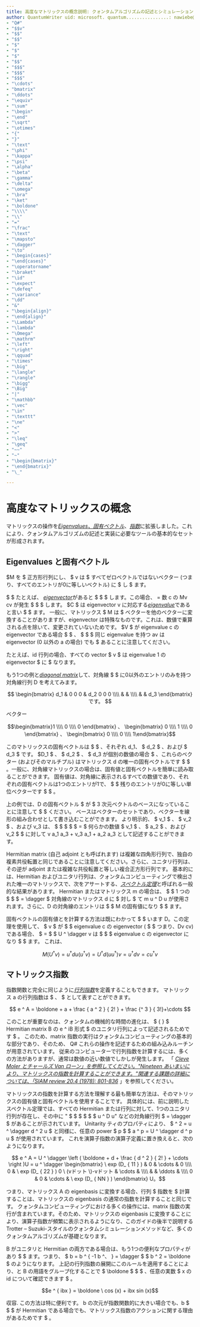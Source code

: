 ```yaml
---
title: 高度なマトリックスの概念説明: クォンタムアルゴリズムの記述とシミュレーションに使用される基本的なツールである固有ベクトル、eigenvalues、および matrix 指数について説明します。
author: QuantumWriter uid: microsoft. quantum................: nawiebe@microsoft.com ms. date: 12/11/2017 ms. topic: article no loc:
- "Q#"
- "$$v"
- "$$"
- "$$"
- "$"
- "$"
- "$"
- "$$"
- "$$$"
- "$$$"
- "$$$"
- "\cdots"
- "bmatrix"
- "\ddots"
- "\equiv"
- "\sum"
- "\begin"
- "\end"
- "\sqrt"
- "\otimes"
- "{"
- "}"
- "\text"
- "\phi"
- "\kappa"
- "\psi"
- "\alpha"
- "\beta"
- "\gamma"
- "\delta"
- "\omega"
- "\bra"
- "\ket"
- "\boldone"
- "\\\\"
- "\\"
- "="
- "\frac"
- "\text"
- "\mapsto"
- "\dagger"
- "\to"
- "\begin{cases}"
- "\end{cases}"
- "\operatorname"
- "\braket"
- "\id"
- "\expect"
- "\defeq"
- "\variance"
- "\dd"
- "&"
- "\begin{align}"
- "\end{align}"
- "\Lambda"
- "\lambda"
- "\Omega"
- "\mathrm"
- "\left"
- "\right"
- "\qquad"
- "\times"
- "\big"
- "\langle"
- "\rangle"
- "\bigg"
- "\Big"
- "|"
- "\mathbb"
- "\vec"
- "\in"
- "\texttt"
- "\ne"
- "<"
- ">"
- "\leq"
- "\geq"
- "~~"
- "~"
- "\begin{bmatrix}"
- "\end{bmatrix}"
- "\_"

---
```

# <a name="advanced-matrix-concepts"></a>高度なマトリックスの概念 #

マトリックスの操作を[*Eigenvalues、固有ベクトル*](https://en.wikipedia.org/wiki/Eigenvalues_and_eigenvectors)、[*指数*](https://en.wikipedia.org/wiki/Matrix_exponential)に拡張しました。これにより、クォンタムアルゴリズムの記述と実装に必要なツールの基本的なセットが形成されます。

## <a name="eigenvalues-and-eigenvectors"></a>Eigenvalues と固有ベクトル ##

$M を $ 正方形行列にし、 $ v は $ すべてゼロベクトルではないベクター (つまり、すべてのエントリが0に等しいベクトル) に $ し $ ます。

$ $ たとえば、 [*eigenvector*](https://en.wikipedia.org/wiki/Eigenvalues_and_eigenvectors)があると $ $ $ します。この場合、 = 数 c の Mv cv が発生 $ $ $ します。 $C $ は eigenvector v に対応する[*eigenvalue*](https://en.wikipedia.org/wiki/Eigenvalues_and_eigenvectors)であると言い $ $ ます。 一般に、マトリックス $ M は $ ベクターを他のベクターに変換することがありますが、eigenvector は特殊なものです。これは、数値で乗算される点を除いて、変更されていないためです。 $V $ が eigenvalue c の eigenvector である場合 $ $ 、 $ $ $ 同じ eigenvalue を持つ av は eigenvector (0 以外の a の場合) でも $ あることに注意してください。

たとえば、id 行列の場合、すべての vector $ v $ は eigenvalue 1 の eigenvector $ に $ なります。

もう1つの例と[*diagonal matrix*](https://en.wikipedia.org/wiki/Diagonal_matrix)して、対角線 $ $ に0以外のエントリのみを持つ対角線行列 D を考えてみます。

$$
\begin{bmatrix}
d_1 & 0 0 0 & d_2 0 0 0 \\\\ & & \\\\ & & d_3 \end{bmatrix} です。
$$

ベクター

$$\begin{bmatrix}1 \\\\ 0 \\\\ 0 \end{bmatrix} 、 \begin{bmatrix} 0 \\\\ 1 \\\\ 0 \end{bmatrix} 、 \begin{bmatrix} 0 \\\\ 0 \\\\ 1\end{bmatrix}$$

このマトリックスの固有ベクトルは $ $ 、それぞれ d_1、 $ d_2 $ 、および $ d_3 $ です。 $D_1 $ 、 $ d_2 $ 、 $ d_3 が個別の数値の場合 $ 、これらのベクター (およびそのマルチプル) はマトリックス d の唯一の固有ベクトルです $ $ 。一般に、対角線マトリックスの場合は、固有値と固有ベクトルを簡単に読み取ることができます。 固有値は、対角線に表示されるすべての数値であり、それぞれの固有ベクトルは1つのエントリが1で、 $ $ 残りのエントリが0に等しい単位ベクターです $ $ 。

上の例では、D の固有ベクトル $ が $ 3 次元ベクトルのベースになっていることに注意して $ $ ください。 ベースはベクターのセットであり、ベクターを線形の組み合わせとして書き込むことができます。 より明示的、 $ v_1 $ 、 $ v_2 $ 、および v_3 は、 $ $ $ $ $ = $ 何らかの数値 $ v_1 $ 、 $ a_2 $ 、および v_2 $ $ に対して v a_1 a_3 + v_3 a_1 + a_2 a_3 として記述することができます。

Hermitian matrix (自己 adjoint とも呼ばれます) は複雑な四角形行列で、独自の複素共役転置と同じであることに注意してください。さらに、ユニタリ行列は、その逆が adjoint または複雑な共役転置と等しい複合正方形行列です。
基本的には、Hermitian およびユニタリ行列は、クォンタムコンピューティングで検出された唯一のマトリックスで、次をアサートする、[*スペクトル定理*](https://en.wikipedia.org/wiki/Spectral_theorem)と呼ばれる一般的な結果があります。 Hermitian またはマトリックス m の場合は、 $ $ 1 つの $ $ $ = \dagger $ 対角線のマトリックス d に $ 対し $ て m u ^ D u が使用されます。さらに、D の対角線のエントリは $ $ M の固有値になり $ $ ます。

固有ベクトルの固有値とを計算する方法は既にわかって $ $ います D。この定理を使用して、 $ v $ が $ $ eigenvalue c の eigenvector ( $ $ つまり、Dv cv) である場合、 $ = $ $ U ^ \dagger v は $ $ $ eigenvalue c の eigenvector になり $ $ ます。 これは、

$$M (U ^ \dagger v) = u ^ \dagger d u (u ^ \dagger v) = U ^ \dagger d (u u ^ \dagger ) v = u ^ \dagger d v = c u ^ \dagger v$$

## <a name="matrix-exponentials"></a>マトリックス指数
指数関数と完全に同じように[*行列指数*](https://en.wikipedia.org/wiki/Matrix_exponential)を定義することもできます。  マトリックス a の行列指数は $ 、 $ として表すことができます。

$$
e ^ A = \boldone + a + \frac { a ^ 2 } { 2! } + \frac {^ 3 } { 3!}+\cdots
$$

このことが重要なのは、クォンタムの機械的な時間の進化は、 $ { } $ Hermitian matrix B の e ^ iB 形式 $ のユニタリ行列によって記述されるためです $ 。 このため、matrix 指数の実行はクォンタムコンピューティングの基本的な部分であり、そのため、 Q# これらの操作を記述するための組み込みルーチンが用意されています。
従来のコンピューターで行列指数を計算するには、多くの方法がありますが、通常は数値の近い数値でしかしが発生します。  「 [*Cleve Moler とチャールズ Van ローン」を参照してください。"Nineteen あいまいにより、マトリックスの指数を計算することができます。"関連する課題の詳細については、「SIAM review 20.4 (1978): 801-836*](https://doi.org/10.1137/S00361445024180) 」を参照してください。

マトリックスの指数を計算する方法を理解する最も簡単な方法は、そのマトリックスの固有値と固有ベクトルを使用することです。  具体的には、前に説明したスペクトル定理では、すべての Hermitian または行列に対して、1つのユニタリ行列が存在し、その中に " $ $ $ $ $ $ u ^ D u" などの対角線行列 $ = \dagger $ があることが示されています。 Unitarity ティのプロパティにより、 $ ^ 2 = u ^ \dagger d ^ 2 u $ と同様に、任意の power $ p $ $ a ^ p = U ^ \dagger d ^ p u $ が使用されています。 これを演算子指数の演算子定義に置き換えると、次のようになります。

$$
e ^ A = U ^ \dagger \left ( \boldone + d + \frac { d ^ 2 } { 2! } + \cdots \right )U = u ^ \dagger \begin{bmatrix} \ exp (D_ { 11 } ) & 0 & \cdots & 0 \\\\ 0 & \ exp (D_ { 22 } ) 0 \ (vドット \)-vドット & \cdots & \\\\ & & \ddots & \\\\ 0 & 0 & \cdots & \ exp (D_ { NN } ) \end{bmatrix} U。$$

つまり、マトリックス A の eigenbasis に変換する場合、行列 $ 指数を $ 計算することは、マトリックスの eigenbasis の通常の指数を計算することと同じです。  クォンタムコンピューティングにおける多くの操作には、matrix 指数の実行が含まれています。そのため、マトリックスの eigenbasis に変換することにより、演算子指数が頻繁に表示されるようになり、このガイドの後半で説明する Trotter – Suzuki-スタイルのクォンタムシミュレーションメソッドなど、多くのクォンタムアルゴリズムが基礎となります。

B がユニタリと Hermitian の両方である場合は、もう1つの便利なプロパティがあり $ $ ます。つまり、 $ b = b ^ { -1 b ^、 } = \dagger $ $ b ^ 2 = \boldone $ のようになります。 上記の行列指数の展開にこのルールを適用することにより、と B の用語をグループ化することで $ \boldone $ $ $ 、任意の実数 $ x の id について確認できます $ 。

$$e ^ { ibx } = \boldone \ cos (x) + ibx sin (x)$$


収容. この方法は特に便利です。 b の次元が指数関数的に大きい場合でも、b $ $ $ が Hermitian である場合でも、マトリックス指数のアクションに関する理由があるためです $ 。
